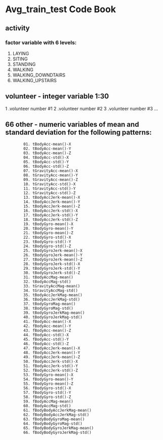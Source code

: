 # Avg_train_test Code Book
## activity
### factor variable with 6 levels: 
1. LAYING
2. SITING
3. STANDING
4. WALKING
5. WALKING_DOWNDTAIRS
6. WALKING_UPSTAIRS
## volunteer - integer variable 1:30
1 .volunteer number #1
2 .volunteer number #2
3 .volunteer number #3
...
## 66 other -  numeric variables of mean and standard deviation for the following patterns:
            01. tBodyAcc-mean()-X 
            02. tBodyAcc-mean()-Y
            03. tBodyAcc-mean()-Z         
            04. tBodyAcc-std()-X           
            05. tBodyAcc-std()-Y           
            06. tBodyAcc-std()-Z          
            07. tGravityAcc-mean()-X       
            08. tGravityAcc-mean()-Y       
            09. tGravityAcc-mean()-Z       
            10. tGravityAcc-std()-X       
            11. tGravityAcc-std()-Y        
            12. tGravityAcc-std()-Z        
            13. tBodyAccJerk-mean()-X      
            14. tBodyAccJerk-mean()-Y      
            15. tBodyAccJerk-mean()-Z      
            16. tBodyAccJerk-std()-X       
            17. tBodyAccJerk-std()-Y       
            18. tBodyAccJerk-std()-Z       
            19. tBodyGyro-mean()-X         
            20. tBodyGyro-mean()-Y         
            21. tBodyGyro-mean()-Z         
            22. tBodyGyro-std()-X          
            23. tBodyGyro-std()-Y          
            24. tBodyGyro-std()-Z          
            25. tBodyGyroJerk-mean()-X     
            26. tBodyGyroJerk-mean()-Y     
            27. tBodyGyroJerk-mean()-Z     
            28. tBodyGyroJerk-std()-X     
            29. tBodyGyroJerk-std()-Y      
            30. tBodyGyroJerk-std()-Z      
            31. tBodyAccMag-mean()         
            32. tBodyAccMag-std()          
            33. tGravityAccMag-mean()     
            34. tGravityAccMag-std()      
            35. tBodyAccJerkMag-mean()    
            36. tBodyAccJerkMag-std()     
            37. tBodyGyroMag-mean()        
            38. tBodyGyroMag-std()         
            39. tBodyGyroJerkMag-mean()    
            40. tBodyGyroJerkMag-std()     
            41. fBodyAcc-mean()-X          
            42. fBodyAcc-mean()-Y          
            43. fBodyAcc-mean()-Z          
            44. fBodyAcc-std()-X          
            45. fBodyAcc-std()-Y           
            46. fBodyAcc-std()-Z           
            47. fBodyAccJerk-mean()-X      
            48. fBodyAccJerk-mean()-Y      
            49. fBodyAccJerk-mean()-Z      
            50. fBodyAccJerk-std()-X       
            51. fBodyAccJerk-std()-Y       
            52. fBodyAccJerk-std()-Z       
            53. fBodyGyro-mean()-X         
            54. fBodyGyro-mean()-Y         
            55. fBodyGyro-mean()-Z
            56. fBodyGyro-std()-X          
            57. fBodyGyro-std()-Y         
            58. fBodyGyro-std()-Z          
            59. fBodyAccMag-mean()        
            60. fBodyAccMag-std()          
            61. fBodyBodyAccJerkMag-mean() 
            62. fBodyBodyAccJerkMag-std()  
            63. fBodyBodyGyroMag-mean()    
            64. fBodyBodyGyroMag-std()     
            65. fBodyBodyGyroJerkMag-mean()
            66. fBodyBodyGyroJerkMag-std() 